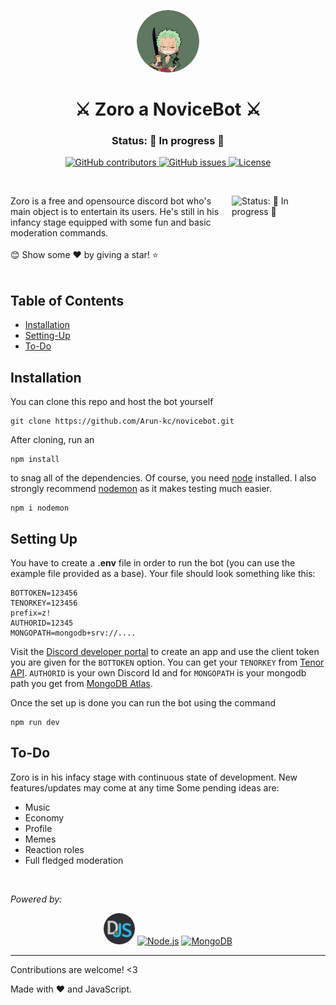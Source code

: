 <p align="center">
    <img src="assets/zoro.png" alt="Logo" height=100rem width=100rem  style="border-radius:50%">
    <h1 align="center">⚔️ Zoro a NoviceBot ⚔️</h1>
    <h3 align="center">Status: 🚀 In progress 🚀</h3>
</p>

<p align="center">
    <a href="">
      <img alt="GitHub contributors" src="https://img.shields.io/github/contributors/Arun-kc/novicebot?color=green&logo=github&style=for-the-badge" />
    </a>
    <a href="">
      <img alt="GitHub issues" src="https://img.shields.io/github/issues/Arun-kc/novicebot?color=yellow&logo=github&style=for-the-badge" />
    </a>
    <a href="">
      <img alt="License" src="https://img.shields.io/github/license/Arun-kc/novicebot?logo=github&style=for-the-badge" />
    </a>
</p>

<br>

<p>
      <img align="right" height=150rem width=150rem alt="Status: 🚀 In progress 🚀" src="https://media.giphy.com/media/YnvdzzjwKpgW9gAHq4/giphy.gif" />

</p>
Zoro is a free and opensource discord bot who's main object is to entertain its users. He's still in his infancy stage equipped with some fun and basic moderation commands. 
<br><br>
😊 Show some ❤️ by giving a star! ⭐
<br><br>


## Table of Contents
- [Installation](https://github.com/Arun-kc/novicebot#Installation)
- [Setting-Up](https://github.com/Arun-kc/novicebot#Setting-Up)
- [To-Do](https://github.com/Arun-kc/novicebot#To-Do)

## Installation

You can clone this repo and host the bot yourself
```
git clone https://github.com/Arun-kc/novicebot.git
```
After cloning, run an
```
npm install
```
to snag all of the dependencies. Of course, you need [node](https://nodejs.org/en/) installed. I also strongly recommend [nodemon](https://www.npmjs.com/package/nodemon) as it makes testing much easier.
```
npm i nodemon
```

## Setting Up

You have to create a **.env** file in order to run the bot (you can use the example file provided as a base). Your file should look something like this:

```
BOTTOKEN=123456
TENORKEY=123456
prefix=z!
AUTHORID=12345
MONGOPATH=mongodb+srv://....
```
Visit the [Discord developer portal](https://discord.com/developers/applications/) to create an app and use the client token you are given for the `BOTTOKEN` option. You can get your `TENORKEY` from [Tenor API](https://tenor.com/gifapi/documentation#quickstart). `AUTHORID` is your own Discord Id and for `MONGOPATH` is your mongodb path you get from [MongoDB Atlas](https://docs.atlas.mongodb.com/getting-started/).

Once the set up is done you can run the bot using the command 
```
npm run dev
```

## To-Do

Zoro is in his infacy stage with continuous state of development. New features/updates may come at any time
Some pending ideas are:
- Music
- Economy
- Profile
- Memes
- Reaction roles
- Full fledged moderation

<br>

*Powered by:* 
<p align="center">
<a href="https://discord.js.org/#/" title="Node.js"><img src="assets/discordjs.png" alt="Discord.js" width="50px" height="50px"  style="border-radius:50%"></a>
<a href="https://nodejs.org/" title="Node.js"><img src="https://github.com/get-icon/geticon/raw/master/icons/nodejs-icon.svg" alt="Node.js" width="50px" height="50px"></a>
<a href="https://www.mongodb.org/" title="MongoDB"><img src="https://github.com/get-icon/geticon/raw/master/icons/mongodb-icon.svg" alt="MongoDB" width="50px" height="50px"></a>
</p>


---

Contributions are welcome! <3 

Made with :heart: and JavaScript.
</p>